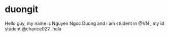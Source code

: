 # duongit
Hello guy, my name is Nguyen Ngoc Duong and i am student in @VN , my id student @charice022 .hola
